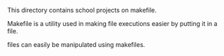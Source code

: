 This directory contains school projects on makefile.

Makefile is a utility used in making file executions easier by putting it in a file.

files can easily be manipulated using makefiles.